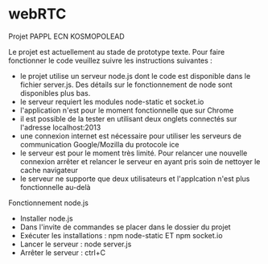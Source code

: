 ﻿webRTC
======

Projet PAPPL ECN KOSMOPOLEAD

Le projet est actuellement au stade de prototype texte. Pour faire fonctionner le code veuillez suivre les instructions suivantes :
- le projet utilise un serveur node.js dont le code est disponible dans le fichier server.js. Des détails sur le fonctionnement de node sont disponibles plus bas.
- le serveur requiert les modules node-static et socket.io
- l'application n'est pour le moment fonctionnelle que sur Chrome
- il est possible de la tester en utilisant deux onglets connectés sur l'adresse localhost:2013
- une connexion internet est nécessaire pour utiliser les serveurs de communication Google/Mozilla du protocole ice
- le serveur est pour le moment très limité. Pour relancer une nouvelle connexion arrêter et relancer le serveur en ayant pris soin de nettoyer le cache navigateur
- le serveur ne supporte que deux utilisateurs et l'applcation n'est plus fonctionnelle au-delà

Fonctionnement node.js
- Installer node.js
- Dans l'invite de commandes se placer dans le dossier du projet
- Exécuter les installations : npm node-static ET npm socket.io
- Lancer le serveur : node server.js
- Arrêter le serveur : ctrl+C
